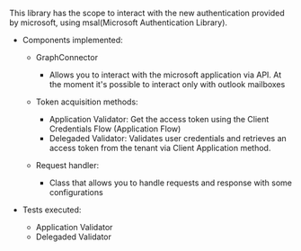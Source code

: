 This library has the scope to interact with the new authentication provided by microsoft, using msal(Microsoft Authentication Library).

* Components implemented:
  * GraphConnector
    * Allows you to interact with the microsoft application via API. 
      At the moment it's possible to interact only with outlook mailboxes 
  
  * Token acquisition methods:
    * Application Validator: Get the access token using the Client Credentials Flow (Application Flow)
    * Delegaded Validator: Validates user credentials and retrieves an access token from the tenant via Client Application method.

  * Request handler:
    * Class that allows you to handle requests and response with some configurations

* Tests executed:
  * Application Validator
  * Delegaded Validator